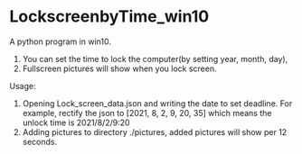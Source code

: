 # LockscreenbyTime_win10
A python program in win10.  
1. You can set the time to lock the computer(by setting  year, month, day), 
2. Fullscreen pictures will show when you lock screen.

Usage:
1. Opening Lock_screen_data.json and writing the date to set deadline. For example, rectify the json to [2021, 8, 2, 9, 20, 35] 
which means the unlock time is 2021/8/2/9:20
2. Adding pictures to directory ./pictures, added pictures will show per 12 seconds.
